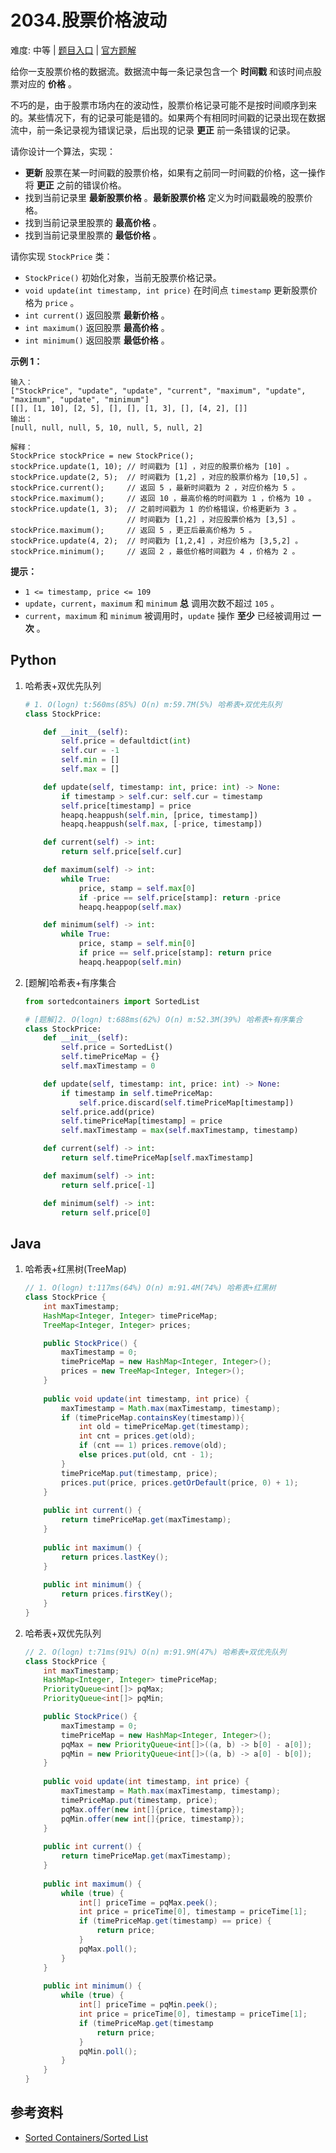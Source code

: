 # 2034.股票价格波动

难度: 中等 | [题目入口](https://leetcode-cn.com/problems/stock-price-fluctuation/) | [官方题解](https://leetcode-cn.com/problems/stock-price-fluctuation/solution/gu-piao-jie-ge-bo-dong-by-leetcode-solut-rwrb/)

给你一支股票价格的数据流。数据流中每一条记录包含一个 **时间戳** 和该时间点股票对应的 **价格** 。

不巧的是，由于股票市场内在的波动性，股票价格记录可能不是按时间顺序到来的。某些情况下，有的记录可能是错的。如果两个有相同时间戳的记录出现在数据流中，前一条记录视为错误记录，后出现的记录 **更正** 前一条错误的记录。

请你设计一个算法，实现：

- **更新** 股票在某一时间戳的股票价格，如果有之前同一时间戳的价格，这一操作将 **更正** 之前的错误价格。
- 找到当前记录里 **最新股票价格** 。**最新股票价格** 定义为时间戳最晚的股票价格。
- 找到当前记录里股票的 **最高价格** 。
- 找到当前记录里股票的 **最低价格** 。

请你实现 `StockPrice` 类：

- `StockPrice()` 初始化对象，当前无股票价格记录。
- `void update(int timestamp, int price)` 在时间点 `timestamp` 更新股票价格为 `price` 。
- `int current()` 返回股票 **最新价格** 。
- `int maximum()` 返回股票 **最高价格** 。
- `int minimum()` 返回股票 **最低价格** 。

 

**示例 1：**

```
输入：
["StockPrice", "update", "update", "current", "maximum", "update", "maximum", "update", "minimum"]
[[], [1, 10], [2, 5], [], [], [1, 3], [], [4, 2], []]
输出：
[null, null, null, 5, 10, null, 5, null, 2]

解释：
StockPrice stockPrice = new StockPrice();
stockPrice.update(1, 10); // 时间戳为 [1] ，对应的股票价格为 [10] 。
stockPrice.update(2, 5);  // 时间戳为 [1,2] ，对应的股票价格为 [10,5] 。
stockPrice.current();     // 返回 5 ，最新时间戳为 2 ，对应价格为 5 。
stockPrice.maximum();     // 返回 10 ，最高价格的时间戳为 1 ，价格为 10 。
stockPrice.update(1, 3);  // 之前时间戳为 1 的价格错误，价格更新为 3 。
                          // 时间戳为 [1,2] ，对应股票价格为 [3,5] 。
stockPrice.maximum();     // 返回 5 ，更正后最高价格为 5 。
stockPrice.update(4, 2);  // 时间戳为 [1,2,4] ，对应价格为 [3,5,2] 。
stockPrice.minimum();     // 返回 2 ，最低价格时间戳为 4 ，价格为 2 。
```

 

**提示：**

- `1 <= timestamp, price <= 109`
- `update`，`current`，`maximum` 和 `minimum` **总** 调用次数不超过 `105` 。
- `current`，`maximum` 和 `minimum` 被调用时，`update` 操作 **至少** 已经被调用过 **一次** 。

## Python

1. 哈希表+双优先队列

   ```python
   # 1. O(logn) t:560ms(85%) O(n) m:59.7M(5%) 哈希表+双优先队列
   class StockPrice:
   
       def __init__(self):
           self.price = defaultdict(int)
           self.cur = -1
           self.min = []
           self.max = []
   
       def update(self, timestamp: int, price: int) -> None:
           if timestamp > self.cur: self.cur = timestamp
           self.price[timestamp] = price
           heapq.heappush(self.min, [price, timestamp])
           heapq.heappush(self.max, [-price, timestamp])
   
       def current(self) -> int:
           return self.price[self.cur]
   
       def maximum(self) -> int:
           while True:
               price, stamp = self.max[0]
               if -price == self.price[stamp]: return -price
               heapq.heappop(self.max)
   
       def minimum(self) -> int:
           while True:
               price, stamp = self.min[0]
               if price == self.price[stamp]: return price
               heapq.heappop(self.min)
   ```

2. [题解]哈希表+有序集合

   ```python
   from sortedcontainers import SortedList
   
   # [题解]2. O(logn) t:688ms(62%) O(n) m:52.3M(39%) 哈希表+有序集合
   class StockPrice:
       def __init__(self):
           self.price = SortedList()
           self.timePriceMap = {}
           self.maxTimestamp = 0
   
       def update(self, timestamp: int, price: int) -> None:
           if timestamp in self.timePriceMap:
               self.price.discard(self.timePriceMap[timestamp])
           self.price.add(price)
           self.timePriceMap[timestamp] = price
           self.maxTimestamp = max(self.maxTimestamp, timestamp)
   
       def current(self) -> int:
           return self.timePriceMap[self.maxTimestamp]
   
       def maximum(self) -> int:
           return self.price[-1]
   
       def minimum(self) -> int:
           return self.price[0]
   ```

## Java

1. 哈希表+红黑树(TreeMap)

   ```java
   // 1. O(logn) t:117ms(64%) O(n) m:91.4M(74%) 哈希表+红黑树
   class StockPrice {
       int maxTimestamp;
       HashMap<Integer, Integer> timePriceMap;
       TreeMap<Integer, Integer> prices;
   
       public StockPrice() {
           maxTimestamp = 0;
           timePriceMap = new HashMap<Integer, Integer>();
           prices = new TreeMap<Integer, Integer>();
       }
       
       public void update(int timestamp, int price) {
           maxTimestamp = Math.max(maxTimestamp, timestamp);
           if (timePriceMap.containsKey(timestamp)){
               int old = timePriceMap.get(timestamp);
               int cnt = prices.get(old);
               if (cnt == 1) prices.remove(old);
               else prices.put(old, cnt - 1);
           }
           timePriceMap.put(timestamp, price);
           prices.put(price, prices.getOrDefault(price, 0) + 1);
       }
       
       public int current() {
           return timePriceMap.get(maxTimestamp);
       }
       
       public int maximum() {
           return prices.lastKey();
       }
       
       public int minimum() {
           return prices.firstKey();
       }
   }
   ```

2. 哈希表+双优先队列

   ```java
   // 2. O(logn) t:71ms(91%) O(n) m:91.9M(47%) 哈希表+双优先队列
   class StockPrice {
       int maxTimestamp;
       HashMap<Integer, Integer> timePriceMap;
       PriorityQueue<int[]> pqMax;
       PriorityQueue<int[]> pqMin;
   
       public StockPrice() {
           maxTimestamp = 0;
           timePriceMap = new HashMap<Integer, Integer>();
           pqMax = new PriorityQueue<int[]>((a, b) -> b[0] - a[0]);
           pqMin = new PriorityQueue<int[]>((a, b) -> a[0] - b[0]);
       }
       
       public void update(int timestamp, int price) {
           maxTimestamp = Math.max(maxTimestamp, timestamp);
           timePriceMap.put(timestamp, price);
           pqMax.offer(new int[]{price, timestamp});
           pqMin.offer(new int[]{price, timestamp});
       }
       
       public int current() {
           return timePriceMap.get(maxTimestamp);
       }
       
       public int maximum() {
           while (true) {
               int[] priceTime = pqMax.peek();
               int price = priceTime[0], timestamp = priceTime[1];
               if (timePriceMap.get(timestamp) == price) {
                   return price;
               }
               pqMax.poll();
           }
       }
       
       public int minimum() {
           while (true) {
               int[] priceTime = pqMin.peek();
               int price = priceTime[0], timestamp = priceTime[1];
               if (timePriceMap.get(timestamp
                   return price;
               }
               pqMin.poll();
           }
       }
   }
   
   ```

   

## 参考资料

- [Sorted Containers/Sorted List](http://www.grantjenks.com/docs/sortedcontainers/sortedlist.html)